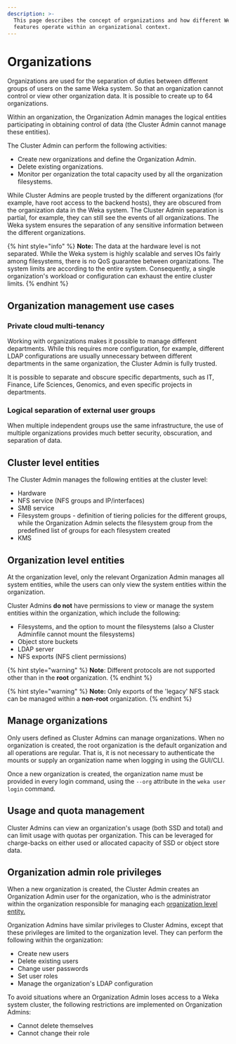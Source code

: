 ```yaml
---
description: >-
  This page describes the concept of organizations and how different Weka system
  features operate within an organizational context.
---
```


# Organizations

Organizations are used for the separation of duties between different groups of users on the same Weka system. So that an organization cannot control or view other organization data. It is possible to create up to 64 organizations.

Within an organization, the Organization Admin manages the logical entities participating in obtaining control of data (the Cluster Admin cannot manage these entities).

The Cluster Admin can perform the following activities:

* Create new organizations and define the Organization Admin.
* Delete existing organizations.
* Monitor per organization the total capacity used by all the organization filesystems.

‌While Cluster Admins are people trusted by the different organizations (for example, have root access to the backend hosts), they are obscured from the organization data in the Weka system. The Cluster Admin separation is partial, for example, they can still see the events of all organizations. The Weka system ensures the separation of any sensitive information between the different organizations.

{% hint style="info" %}
**Note:** The data at the hardware level is not separated. While the Weka system is highly scalable and serves IOs fairly among filesystems, there is no QoS guarantee between organizations. The system limits are according to the entire system. Consequently, a single organization's workload or configuration can exhaust the entire cluster limits.
{% endhint %}

## Organization management use cases&#x20;

### Private cloud multi-tenancy

Working with organizations makes it possible to manage different departments. While this requires more configuration, for example, different LDAP configurations are usually unnecessary between different departments in the same organization, the Cluster Admin is fully trusted.

It is possible to separate and obscure specific departments, such as IT, Finance, Life Sciences, Genomics, and even specific projects in departments.

### Logical separation of external user groups

When multiple independent groups use the same infrastructure, the use of multiple organizations provides much better security, obscuration, and separation of data.

## Cluster level entities

The Cluster Admin manages the following entities at the cluster level:

* Hardware
* NFS service (NFS groups and IP/interfaces)
* SMB service
* Filesystem groups - definition of tiering policies for the different groups, while the Organization Admin selects the filesystem group from the predefined list of groups for each filesystem created
* KMS

## Organization level entities

At the organization level, only the relevant Organization Admin manages all system entities, while the users can only view the system entities within the organization.

Cluster Admins **do not** have permissions to view or manage the system entities within the organization, which include the following:

* Filesystems, and the option to mount the filesystems (also a Cluster Adminfile cannot  mount  the filesystems)
* Object store buckets
* LDAP server
* NFS exports (NFS client permissions)

{% hint style="warning" %}
**Note**: Different protocols are not supported other than in the **root** organization.
{% endhint %}

{% hint style="warning" %}
**Note:** Only exports of the 'legacy' NFS stack can be managed within a **non-root** organization.
{% endhint %}

## Manage organizations

Only users defined as Cluster Admins can manage organizations. When no organization is created, the root organization is the default organization and all operations are regular. That is, it is not necessary to authenticate the mounts or supply an organization name when logging in using the GUI/CLI.

Once a new organization is created, the organization name must be provided in every login command, using the `--org` attribute in the `weka user login` command.

## Usage and quota management

Cluster Admins can view an organization's usage (both SSD and total) and can limit usage with quotas per organization. This can be leveraged for charge-backs on either used or allocated capacity of SSD or object store data.

## Organization admin role privileges

When a new organization is created, the Cluster Admin creates an Organization Admin user for the organization, who is the administrator within the organization responsible for managing each [organization level entity.](./#organization-level-entities)

Organization Admins have similar privileges to Cluster Admins, except that these privileges are limited to the organization level. They can perform the following within the organization:

* Create new users
* Delete existing users
* Change user passwords
* Set user roles
* Manage the organization's LDAP configuration

To avoid situations where an Organization Admin loses access to a Weka system cluster, the following restrictions are implemented on Organization Admins:

* Cannot delete themselves
* Cannot change their role

